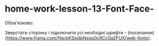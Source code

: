 # home-work-lesson-13-Font-Face-
Обов'язково:

Зверстати сторінку і підключити усі необхідні шрифти - (посилання){https://www.figma.com/file/pKSsjdpNxqs0c9Cc0aZFUX/web-fonts}.
